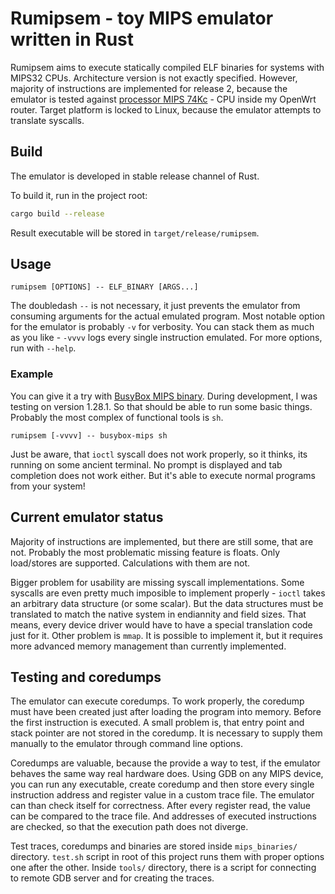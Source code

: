 # Rumipsem - toy MIPS emulator written in Rust

Rumipsem aims to execute statically compiled ELF binaries for systems with MIPS32 CPUs. Architecture version is not exactly specified. However, majority of instructions are implemented for release 2, because the emulator is tested against [processor MIPS 74Kc](https://wikidevi.com/wiki/MIPS_74K) - CPU inside my OpenWrt router. Target platform is locked to Linux, because the emulator attempts to translate syscalls.

## Build

The emulator is developed in stable release channel of Rust.

To build it, run in the project root:

```bash
cargo build --release
```

Result executable will be stored in `target/release/rumipsem`.

## Usage

```
rumipsem [OPTIONS] -- ELF_BINARY [ARGS...]
```

The doubledash `--` is not necessary, it just prevents the emulator from consuming arguments for the actual emulated program.
Most notable option for the emulator is probably `-v` for verbosity. You can stack them as much as you like - `-vvvv` logs every single instruction emulated. For more options, run with `--help`.

### Example

You can give it a try with [BusyBox MIPS binary](https://busybox.net/downloads/binaries/1.28.1-defconfig-multiarch/). During development, I was testing on version 1.28.1. So that should be able to run some basic things. Probably the most complex of functional tools is `sh`.

```
rumipsem [-vvvv] -- busybox-mips sh
```

Just be aware, that `ioctl` syscall does not work properly, so it thinks, its running on some ancient terminal. No prompt is displayed and tab completion does not work either. But it's able to execute normal programs from your system!

## Current emulator status

Majority of instructions are implemented, but there are still some, that are not. Probably the most problematic missing feature is floats. Only load/stores are supported. Calculations with them are not.

Bigger problem for usability are missing syscall implementations. Some syscalls are even pretty much imposible to implement properly - `ioctl` takes an arbitrary data structure (or some scalar). But the data structures must be translated to match the native system in endiannity and field sizes. That means, every device driver would have to have a special translation code just for it.
Other problem is `mmap`. It is possible to implement it, but it requires more advanced memory management than currently implemented.

## Testing and coredumps

The emulator can execute coredumps. To work properly, the coredump must have been created just after loading the program into memory. Before the first instruction is executed. A small problem is, that entry point and stack pointer are not stored in the coredump. It is necessary to supply them manually to the emulator through command line options.

Coredumps are valuable, because the provide a way to test, if the emulator behaves the same way real hardware does. Using GDB on any MIPS device, you can run any executable, create coredump and then store every single instruction address and register value in a custom trace file. The emulator can than check itself for correctness. After every register read, the value can be compared to the trace file. And addresses of executed instructions are checked, so that the execution path does not diverge.

Test traces, coredumps and binaries are stored inside `mips_binaries/` directory. `test.sh` script in root of this project runs them with proper options one after the other. Inside `tools/` directory, there is a script for connecting to remote GDB server and for creating the traces.
